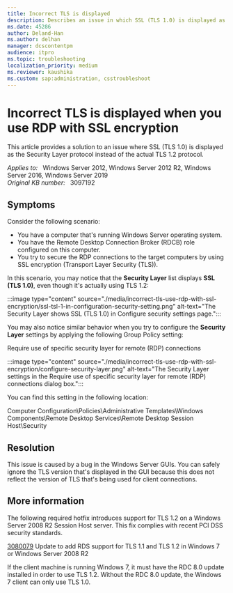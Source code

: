```yaml
---
title: Incorrect TLS is displayed
description: Describes an issue in which SSL (TLS 1.0) is displayed as the Security Layer protocol instead of the actual TLS 1.2 protocol. A resolution is provided.
ms.date: 45286
author: Deland-Han
ms.author: delhan
manager: dcscontentpm
audience: itpro
ms.topic: troubleshooting
localization_priority: medium
ms.reviewer: kaushika
ms.custom: sap:administration, csstroubleshoot
---
```

# Incorrect TLS is displayed when you use RDP with SSL encryption

This article provides a solution to an issue where SSL (TLS 1.0) is displayed as the Security Layer protocol instead of the actual TLS 1.2 protocol.

_Applies to:_ &nbsp; Windows Server 2012, Windows Server 2012 R2, Windows Server 2016, Windows Server 2019  
_Original KB number:_ &nbsp; 3097192

## Symptoms

Consider the following scenario:

- You have a computer that's running Windows Server operating system.
- You have the Remote Desktop Connection Broker (RDCB) role configured on this computer.
- You try to secure the RDP connections to the target computers by using SSL encryption (Transport Layer Security (TLS)).

In this scenario, you may notice that the **Security Layer** list displays **SSL (TLS 1.0)**, even though it's actually using TLS 1.2:

:::image type="content" source="./media/incorrect-tls-use-rdp-with-ssl-encryption/ssl-tsl-1-in-configuration-security-setting.png" alt-text="The Security Layer shows SSL (TLS 1.0) in Configure security settings page.":::

You may also notice similar behavior when you try to configure the **Security Layer** settings by applying the following Group Policy setting:  

Require use of specific security layer for remote (RDP) connections  

:::image type="content" source="./media/incorrect-tls-use-rdp-with-ssl-encryption/configure-security-layer.png" alt-text="The Security Layer settings in the Require use of specific security layer for remote (RDP) connections dialog box.":::

You can find this setting in the following location:  

Computer Configuration\Policies\Administrative Templates\Windows Components\Remote Desktop Services\Remote Desktop Session Host\Security

## Resolution

This issue is caused by a bug in the Windows Server GUIs. You can safely ignore the TLS version that's displayed in the GUI because this does not reflect the version of TLS that's being used for client connections.

## More information

The following required hotfix introduces support for TLS 1.2 on a Windows Server 2008 R2 Session Host server. This fix complies with recent PCI DSS security standards.

[3080079](https://support.microsoft.com/help/3080079) Update to add RDS support for TLS 1.1 and TLS 1.2 in Windows 7 or Windows Server 2008 R2

If the client machine is running Windows 7, it must have the RDC 8.0 update installed in order to use TLS 1.2. Without the RDC 8.0 update, the Windows 7 client can only use TLS 1.0.
